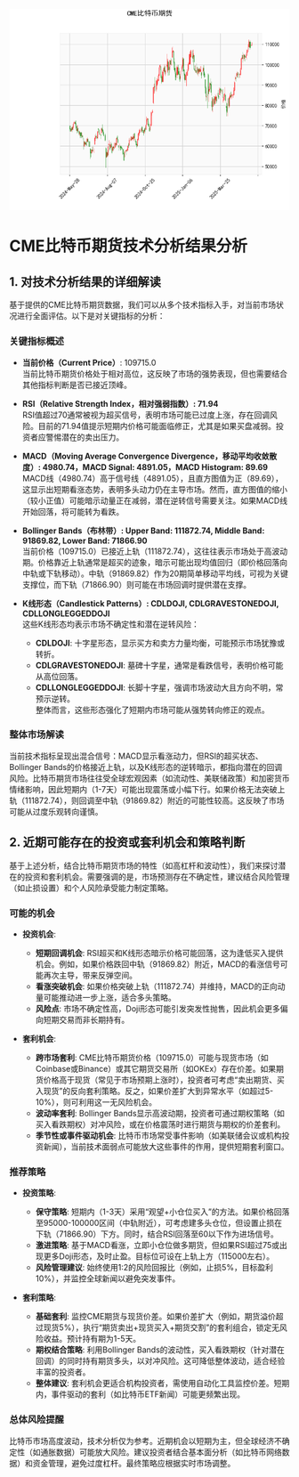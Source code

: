![图](cmebtc.png)

# CME比特币期货技术分析结果分析

## 1. 对技术分析结果的详细解读
基于提供的CME比特币期货数据，我们可以从多个技术指标入手，对当前市场状况进行全面评估。以下是对关键指标的分析：

### 关键指标概述
- **当前价格（Current Price）**: 109715.0  
  当前比特币期货价格处于相对高位，这反映了市场的强势表现，但也需要结合其他指标判断是否已接近顶峰。

- **RSI（Relative Strength Index，相对强弱指数）: 71.94**  
  RSI值超过70通常被视为超买信号，表明市场可能已过度上涨，存在回调风险。目前的71.94值提示短期内价格可能面临修正，尤其是如果买盘减弱。投资者应警惕潜在的卖出压力。

- **MACD（Moving Average Convergence Divergence，移动平均收敛散度）: 4980.74，MACD Signal: 4891.05，MACD Histogram: 89.69**  
  MACD线（4980.74）高于信号线（4891.05），且直方图值为正（89.69），这显示出短期看涨态势，表明多头动力仍在主导市场。然而，直方图值的缩小（较小正值）可能暗示动量正在减弱，潜在逆转信号需要关注。如果MACD线开始回落，将可能转为看跌。

- **Bollinger Bands（布林带）: Upper Band: 111872.74, Middle Band: 91869.82, Lower Band: 71866.90**  
  当前价格（109715.0）已接近上轨（111872.74），这往往表示市场处于高波动期。价格靠近上轨通常是超买的迹象，暗示可能出现均值回归（即价格回落向中轨或下轨移动）。中轨（91869.82）作为20期简单移动平均线，可视为关键支撑位，而下轨（71866.90）则可能在市场回调时提供潜在支撑。

- **K线形态（Candlestick Patterns）: CDLDOJI, CDLGRAVESTONEDOJI, CDLLONGLEGGEDDOJI**  
  这些K线形态均表示市场不确定性和潜在逆转风险：  
  - **CDLDOJI**: 十字星形态，显示买方和卖方力量均衡，可能预示市场犹豫或转折。  
  - **CDLGRAVESTONEDOJI**: 墓碑十字星，通常是看跌信号，表明价格可能从高位回落。  
  - **CDLLONGLEGGEDDOJI**: 长脚十字星，强调市场波动大且方向不明，常预示逆转。  
  整体而言，这些形态强化了短期内市场可能从强势转向修正的观点。

### 整体市场解读
当前技术指标呈现出混合信号：MACD显示看涨动力，但RSI的超买状态、Bollinger Bands的价格接近上轨，以及K线形态的逆转暗示，都指向潜在的回调风险。比特币期货市场往往受全球宏观因素（如流动性、美联储政策）和加密货币情绪影响，因此短期内（1-7天）可能出现震荡或小幅下行。如果价格无法突破上轨（111872.74），则回调至中轨（91869.82）附近的可能性较高。这反映了市场可能从过度乐观转向谨慎。

## 2. 近期可能存在的投资或套利机会和策略判断
基于上述分析，结合比特币期货市场的特性（如高杠杆和波动性），我们来探讨潜在的投资和套利机会。需要强调的是，市场预测存在不确定性，建议结合风险管理（如止损设置）和个人风险承受能力制定策略。

### 可能的机会
- **投资机会**:  
  - **短期回调机会**: RSI超买和K线形态暗示价格可能回落，这为逢低买入提供机会。例如，如果价格跌回中轨（91869.82）附近，MACD的看涨信号可能再次主导，带来反弹空间。  
  - **看涨突破机会**: 如果价格突破上轨（111872.74）并维持，MACD的正向动量可能推动进一步上涨，适合多头策略。  
  - **风险点**: 市场不确定性高，Doji形态可能引发突发性抛售，因此机会更多偏向短期交易而非长期持有。

- **套利机会**:  
  - **跨市场套利**: CME比特币期货价格（109715.0）可能与现货市场（如Coinbase或Binance）或其它期货交易所（如OKEx）存在价差。如果期货价格高于现货（常见于市场预期上涨时），投资者可考虑“卖出期货、买入现货”的反向套利策略。反之，如果价差扩大到异常水平（如超过5-10%），则可利用这一无风险机会。  
  - **波动率套利**: Bollinger Bands显示高波动期，投资者可通过期权策略（如买入看跌期权）对冲风险，或在价格震荡时进行期货与期权的价差套利。  
  - **季节性或事件驱动机会**: 比特币市场常受事件影响（如美联储会议或机构投资新闻），当前技术面弱点可能放大这些事件的作用，提供短期套利窗口。

### 推荐策略
- **投资策略**:  
  - **保守策略**: 短期内（1-3天）采用“观望+小仓位买入”的方法。如果价格回落至95000-100000区间（中轨附近），可考虑建多头仓位，但设置止损在下轨（71866.90）下方。同时，结合RSI回落至60以下作为进场信号。  
  - **激进策略**: 基于MACD看涨，立即小仓位做多期货，但如果RSI超过75或出现更多Doji形态，及时止盈。目标位可设在上轨上方（115000左右）。  
  - **风险管理建议**: 始终使用1:2的风险回报比（例如，止损5%，目标盈利10%），并监控全球新闻以避免突发事件。

- **套利策略**:  
  - **基础套利**: 监控CME期货与现货价差。如果价差扩大（例如，期货溢价超过现货5%），执行“期货卖出+现货买入+期货交割”的套利组合，锁定无风险收益。预计持有期为1-5天。  
  - **期权结合策略**: 利用Bollinger Bands的波动性，买入看跌期权（针对潜在回调）的同时持有期货多头，以对冲风险。这可降低整体波动，适合经验丰富的投资者。  
  - **整体建议**: 套利机会更适合机构投资者，需使用自动化工具监控价差。短期内，事件驱动的套利（如比特币ETF新闻）可能更频繁出现。

### 总体风险提醒
比特币市场高度波动，技术分析仅为参考。近期机会以短期为主，但全球经济不确定性（如通胀数据）可能放大风险。建议投资者结合基本面分析（如比特币网络数据）和资金管理，避免过度杠杆。最终策略应根据实时市场调整。
